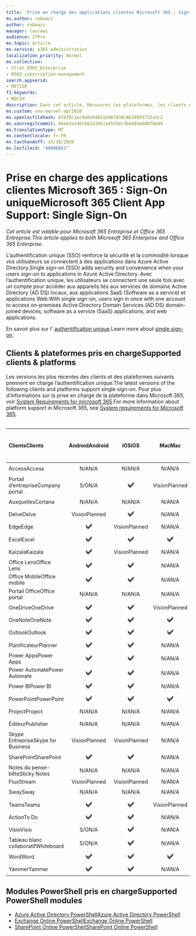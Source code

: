 ```yaml
---
title: 'Prise en charge des applications clientes Microsoft 365 : Sign-On unique'
ms.author: robmazz
author: robmazz
manager: laurawi
audience: ITPro
ms.topic: article
ms.service: o365-administration
localization_priority: Normal
ms.collection:
- Strat_O365_Enterprise
- M365-subscription-management
search.appverid:
- MET150
f1.keywords:
- NOCSH
description: Dans cet article, Découvrez les plateformes, les clients et les modules PowerShell qui prennent en charge l’authentification unique pour Microsoft 365.
ms.custom: seo-marvel-apr2020
ms.openlocfilehash: b70f0c1ec4a6e94651b987830c8b29993732a3c2
ms.sourcegitcommit: 04a43a146cb62a10b1a4555ec3bed49eb08fbb99
ms.translationtype: MT
ms.contentlocale: fr-FR
ms.lasthandoff: 10/30/2020
ms.locfileid: "48806661"
---
```

# <a name="microsoft-365-client-app-support-single-sign-on"></a><span data-ttu-id="0a3b4-103">Prise en charge des applications clientes Microsoft 365 : Sign-On unique</span><span class="sxs-lookup"><span data-stu-id="0a3b4-103">Microsoft 365 Client App Support: Single Sign-On</span></span>

<span data-ttu-id="0a3b4-104">*Cet article est valable pour Microsoft 365 Entreprise et Office 365 Entreprise.*</span><span class="sxs-lookup"><span data-stu-id="0a3b4-104">*This article applies to both Microsoft 365 Enterprise and Office 365 Enterprise.*</span></span>

<span data-ttu-id="0a3b4-105">L’authentification unique (SSO) renforce la sécurité et la commodité lorsque vos utilisateurs se connectent à des applications dans Azure Active Directory.</span><span class="sxs-lookup"><span data-stu-id="0a3b4-105">Single sign-on (SSO) adds security and convenience when your users sign-on to applications in Azure Active Directory.</span></span> <span data-ttu-id="0a3b4-106">Avec l’authentification unique, les utilisateurs se connectent une seule fois avec un compte pour accéder aux appareils liés aux services de domaine Active Directory (AD DS) locaux, aux applications SaaS (Software as a service) et applications Web.</span><span class="sxs-lookup"><span data-stu-id="0a3b4-106">With single sign-on, users sign in once with one account to access on-premises Active Directory Domain Services (AD DS) domain-joined devices, software as a service (SaaS) applications, and web applications.</span></span>

<span data-ttu-id="0a3b4-107">En savoir plus sur l' [authentification unique](https://docs.microsoft.com/azure/active-directory/manage-apps/what-is-single-sign-on).</span><span class="sxs-lookup"><span data-stu-id="0a3b4-107">Learn more about [single sign-on](https://docs.microsoft.com/azure/active-directory/manage-apps/what-is-single-sign-on).</span></span>

## <a name="supported-clients--platforms"></a><span data-ttu-id="0a3b4-108">Clients & plateformes pris en charge</span><span class="sxs-lookup"><span data-stu-id="0a3b4-108">Supported clients & platforms</span></span>

<span data-ttu-id="0a3b4-109">Les versions les plus récentes des clients et des plateformes suivants prennent en charge l’authentification unique.</span><span class="sxs-lookup"><span data-stu-id="0a3b4-109">The latest versions of the following clients and platforms support single sign-on.</span></span> <span data-ttu-id="0a3b4-110">Pour plus d’informations sur la prise en charge de la plateforme dans Microsoft 365, voir [System Requirements for microsoft 365](https://products.office.com/office-system-requirements).</span><span class="sxs-lookup"><span data-stu-id="0a3b4-110">For more information about platform support in Microsoft 365, see [System requirements for Microsoft 365](https://products.office.com/office-system-requirements).</span></span>
<br>
<br>

| <span data-ttu-id="0a3b4-111">Clients</span><span class="sxs-lookup"><span data-stu-id="0a3b4-111">Clients</span></span> | <span data-ttu-id="0a3b4-112">Android</span><span class="sxs-lookup"><span data-stu-id="0a3b4-112">Android</span></span> | <span data-ttu-id="0a3b4-113">iOS</span><span class="sxs-lookup"><span data-stu-id="0a3b4-113">iOS</span></span> | <span data-ttu-id="0a3b4-114">Mac</span><span class="sxs-lookup"><span data-stu-id="0a3b4-114">Mac</span></span>| <span data-ttu-id="0a3b4-115">Windows 10</span><span class="sxs-lookup"><span data-stu-id="0a3b4-115">Windows 10</span></span> <br> <span data-ttu-id="0a3b4-116">Applications modernes</span><span class="sxs-lookup"><span data-stu-id="0a3b4-116">Modern Apps</span></span>| <span data-ttu-id="0a3b4-117">Windows 10</span><span class="sxs-lookup"><span data-stu-id="0a3b4-117">Windows 10</span></span> <br> <span data-ttu-id="0a3b4-118">Desktop</span><span class="sxs-lookup"><span data-stu-id="0a3b4-118">Desktop</span></span> |
|:---|:---:|:---:|:---:|:---:|:---:|
| <span data-ttu-id="0a3b4-119">Access</span><span class="sxs-lookup"><span data-stu-id="0a3b4-119">Access</span></span> | <span data-ttu-id="0a3b4-120">N/A</span><span class="sxs-lookup"><span data-stu-id="0a3b4-120">N/A</span></span> | <span data-ttu-id="0a3b4-121">N/A</span><span class="sxs-lookup"><span data-stu-id="0a3b4-121">N/A</span></span> | <span data-ttu-id="0a3b4-122">N/A</span><span class="sxs-lookup"><span data-stu-id="0a3b4-122">N/A</span></span> | <span data-ttu-id="0a3b4-123">N/A</span><span class="sxs-lookup"><span data-stu-id="0a3b4-123">N/A</span></span> | ![Pris en charge](../media/check-mark.png) |
| <span data-ttu-id="0a3b4-125">Portail d’entreprise</span><span class="sxs-lookup"><span data-stu-id="0a3b4-125">Company portal</span></span> | <span data-ttu-id="0a3b4-126">S/O</span><span class="sxs-lookup"><span data-stu-id="0a3b4-126">N/A</span></span> | ![Pris en charge](../media/check-mark.png) | <span data-ttu-id="0a3b4-128">Vision</span><span class="sxs-lookup"><span data-stu-id="0a3b4-128">Planned</span></span> | ![Pris en charge](../media/check-mark.png) | <span data-ttu-id="0a3b4-130">N/A</span><span class="sxs-lookup"><span data-stu-id="0a3b4-130">N/A</span></span> |
| <span data-ttu-id="0a3b4-131">Auxquelles</span><span class="sxs-lookup"><span data-stu-id="0a3b4-131">Cortana</span></span> | <span data-ttu-id="0a3b4-132">N/A</span><span class="sxs-lookup"><span data-stu-id="0a3b4-132">N/A</span></span> | <span data-ttu-id="0a3b4-133">N/A</span><span class="sxs-lookup"><span data-stu-id="0a3b4-133">N/A</span></span> | <span data-ttu-id="0a3b4-134">N/A</span><span class="sxs-lookup"><span data-stu-id="0a3b4-134">N/A</span></span> | ![Pris en charge](../media/check-mark.png) | <span data-ttu-id="0a3b4-136">N/A</span><span class="sxs-lookup"><span data-stu-id="0a3b4-136">N/A</span></span> |
| <span data-ttu-id="0a3b4-137">Delve</span><span class="sxs-lookup"><span data-stu-id="0a3b4-137">Delve</span></span> | <span data-ttu-id="0a3b4-138">Vision</span><span class="sxs-lookup"><span data-stu-id="0a3b4-138">Planned</span></span> | ![Pris en charge](../media/check-mark.png) | <span data-ttu-id="0a3b4-140">N/A</span><span class="sxs-lookup"><span data-stu-id="0a3b4-140">N/A</span></span> | <span data-ttu-id="0a3b4-141">N/A</span><span class="sxs-lookup"><span data-stu-id="0a3b4-141">N/A</span></span> | <span data-ttu-id="0a3b4-142">N/A</span><span class="sxs-lookup"><span data-stu-id="0a3b4-142">N/A</span></span> |
| <span data-ttu-id="0a3b4-143">Edge</span><span class="sxs-lookup"><span data-stu-id="0a3b4-143">Edge</span></span> | ![Pris en charge](../media/check-mark.png) | <span data-ttu-id="0a3b4-145">Vision</span><span class="sxs-lookup"><span data-stu-id="0a3b4-145">Planned</span></span> | <span data-ttu-id="0a3b4-146">N/A</span><span class="sxs-lookup"><span data-stu-id="0a3b4-146">N/A</span></span> | <span data-ttu-id="0a3b4-147">N/A</span><span class="sxs-lookup"><span data-stu-id="0a3b4-147">N/A</span></span> | ![Pris en charge](../media/check-mark.png) |
| <span data-ttu-id="0a3b4-149">Excel</span><span class="sxs-lookup"><span data-stu-id="0a3b4-149">Excel</span></span> | ![Pris en charge](../media/check-mark.png) | ![Pris en charge](../media/check-mark.png) | ![Pris en charge](../media/check-mark.png) | ![Pris en charge](../media/check-mark.png) | ![Pris en charge](../media/check-mark.png) |
| <span data-ttu-id="0a3b4-155">Kaizala</span><span class="sxs-lookup"><span data-stu-id="0a3b4-155">Kaizala</span></span> | ![Pris en charge](../media/check-mark.png) | <span data-ttu-id="0a3b4-157">Vision</span><span class="sxs-lookup"><span data-stu-id="0a3b4-157">Planned</span></span> | <span data-ttu-id="0a3b4-158">N/A</span><span class="sxs-lookup"><span data-stu-id="0a3b4-158">N/A</span></span> | <span data-ttu-id="0a3b4-159">N/A</span><span class="sxs-lookup"><span data-stu-id="0a3b4-159">N/A</span></span> | <span data-ttu-id="0a3b4-160">N/A</span><span class="sxs-lookup"><span data-stu-id="0a3b4-160">N/A</span></span> |
| <span data-ttu-id="0a3b4-161">Office Lens</span><span class="sxs-lookup"><span data-stu-id="0a3b4-161">Office Lens</span></span>| ![Pris en charge](../media/check-mark.png) | ![Pris en charge](../media/check-mark.png) | <span data-ttu-id="0a3b4-164">N/A</span><span class="sxs-lookup"><span data-stu-id="0a3b4-164">N/A</span></span> | <span data-ttu-id="0a3b4-165">N/A</span><span class="sxs-lookup"><span data-stu-id="0a3b4-165">N/A</span></span> | <span data-ttu-id="0a3b4-166">N/A</span><span class="sxs-lookup"><span data-stu-id="0a3b4-166">N/A</span></span> |
| <span data-ttu-id="0a3b4-167">Office Mobile</span><span class="sxs-lookup"><span data-stu-id="0a3b4-167">Office mobile</span></span> | ![Pris en charge](../media/check-mark.png) | ![Pris en charge](../media/check-mark.png) | <span data-ttu-id="0a3b4-170">N/A</span><span class="sxs-lookup"><span data-stu-id="0a3b4-170">N/A</span></span> | <span data-ttu-id="0a3b4-171">N/A</span><span class="sxs-lookup"><span data-stu-id="0a3b4-171">N/A</span></span> | <span data-ttu-id="0a3b4-172">N/A</span><span class="sxs-lookup"><span data-stu-id="0a3b4-172">N/A</span></span> |
| <span data-ttu-id="0a3b4-173">Portail Office</span><span class="sxs-lookup"><span data-stu-id="0a3b4-173">Office portal</span></span> | <span data-ttu-id="0a3b4-174">N/A</span><span class="sxs-lookup"><span data-stu-id="0a3b4-174">N/A</span></span> | <span data-ttu-id="0a3b4-175">N/A</span><span class="sxs-lookup"><span data-stu-id="0a3b4-175">N/A</span></span> | <span data-ttu-id="0a3b4-176">N/A</span><span class="sxs-lookup"><span data-stu-id="0a3b4-176">N/A</span></span> | ![Pris en charge](../media/check-mark.png) | <span data-ttu-id="0a3b4-178">N/A</span><span class="sxs-lookup"><span data-stu-id="0a3b4-178">N/A</span></span> |
| <span data-ttu-id="0a3b4-179">OneDrive</span><span class="sxs-lookup"><span data-stu-id="0a3b4-179">OneDrive</span></span> | ![Pris en charge](../media/check-mark.png) | ![Pris en charge](../media/check-mark.png) | <span data-ttu-id="0a3b4-182">Vision</span><span class="sxs-lookup"><span data-stu-id="0a3b4-182">Planned</span></span> | ![Pris en charge](../media/check-mark.png) | <span data-ttu-id="0a3b4-184">Vision</span><span class="sxs-lookup"><span data-stu-id="0a3b4-184">Planned</span></span> |
| <span data-ttu-id="0a3b4-185">OneNote</span><span class="sxs-lookup"><span data-stu-id="0a3b4-185">OneNote</span></span> | ![Pris en charge](../media/check-mark.png) | ![Pris en charge](../media/check-mark.png) | ![Pris en charge](../media/check-mark.png) | ![Pris en charge](../media/check-mark.png) | <span data-ttu-id="0a3b4-190">Vision</span><span class="sxs-lookup"><span data-stu-id="0a3b4-190">Planned</span></span> |
| <span data-ttu-id="0a3b4-191">Outlook</span><span class="sxs-lookup"><span data-stu-id="0a3b4-191">Outlook</span></span> | ![Pris en charge](../media/check-mark.png) | ![Pris en charge](../media/check-mark.png) | ![Pris en charge](../media/check-mark.png) | <span data-ttu-id="0a3b4-195">Vision</span><span class="sxs-lookup"><span data-stu-id="0a3b4-195">Planned</span></span> | ![Pris en charge](../media/check-mark.png) |
| <span data-ttu-id="0a3b4-197">Planificateur</span><span class="sxs-lookup"><span data-stu-id="0a3b4-197">Planner</span></span> | ![Pris en charge](../media/check-mark.png) | ![Pris en charge](../media/check-mark.png) | <span data-ttu-id="0a3b4-200">N/A</span><span class="sxs-lookup"><span data-stu-id="0a3b4-200">N/A</span></span> | <span data-ttu-id="0a3b4-201">N/A</span><span class="sxs-lookup"><span data-stu-id="0a3b4-201">N/A</span></span> | <span data-ttu-id="0a3b4-202">N/A</span><span class="sxs-lookup"><span data-stu-id="0a3b4-202">N/A</span></span> |
| <span data-ttu-id="0a3b4-203">Power Apps</span><span class="sxs-lookup"><span data-stu-id="0a3b4-203">Power Apps</span></span> | ![Pris en charge](../media/check-mark.png) | ![Pris en charge](../media/check-mark.png) | <span data-ttu-id="0a3b4-206">N/A</span><span class="sxs-lookup"><span data-stu-id="0a3b4-206">N/A</span></span> | <span data-ttu-id="0a3b4-207">Vision</span><span class="sxs-lookup"><span data-stu-id="0a3b4-207">Planned</span></span> | <span data-ttu-id="0a3b4-208">S/O</span><span class="sxs-lookup"><span data-stu-id="0a3b4-208">N/A</span></span> |
| <span data-ttu-id="0a3b4-209">Power Automate</span><span class="sxs-lookup"><span data-stu-id="0a3b4-209">Power Automate</span></span> | ![Pris en charge](../media/check-mark.png) | ![Pris en charge](../media/check-mark.png) | <span data-ttu-id="0a3b4-212">N/A</span><span class="sxs-lookup"><span data-stu-id="0a3b4-212">N/A</span></span> | <span data-ttu-id="0a3b4-213">N/A</span><span class="sxs-lookup"><span data-stu-id="0a3b4-213">N/A</span></span> | <span data-ttu-id="0a3b4-214">N/A</span><span class="sxs-lookup"><span data-stu-id="0a3b4-214">N/A</span></span> |
| <span data-ttu-id="0a3b4-215">Power BI</span><span class="sxs-lookup"><span data-stu-id="0a3b4-215">Power BI</span></span> | ![Pris en charge](../media/check-mark.png) | ![Pris en charge](../media/check-mark.png) | <span data-ttu-id="0a3b4-218">N/A</span><span class="sxs-lookup"><span data-stu-id="0a3b4-218">N/A</span></span> | ![Pris en charge](../media/check-mark.png) | <span data-ttu-id="0a3b4-220">Vision</span><span class="sxs-lookup"><span data-stu-id="0a3b4-220">Planned</span></span> |
| <span data-ttu-id="0a3b4-221">PowerPoint</span><span class="sxs-lookup"><span data-stu-id="0a3b4-221">PowerPoint</span></span> | ![Pris en charge](../media/check-mark.png) | ![Pris en charge](../media/check-mark.png) | ![Pris en charge](../media/check-mark.png) | ![Pris en charge](../media/check-mark.png) | ![Pris en charge](../media/check-mark.png) |
| <span data-ttu-id="0a3b4-227">Project</span><span class="sxs-lookup"><span data-stu-id="0a3b4-227">Project</span></span> | <span data-ttu-id="0a3b4-228">N/A</span><span class="sxs-lookup"><span data-stu-id="0a3b4-228">N/A</span></span> | <span data-ttu-id="0a3b4-229">N/A</span><span class="sxs-lookup"><span data-stu-id="0a3b4-229">N/A</span></span> | <span data-ttu-id="0a3b4-230">N/A</span><span class="sxs-lookup"><span data-stu-id="0a3b4-230">N/A</span></span> | <span data-ttu-id="0a3b4-231">N/A</span><span class="sxs-lookup"><span data-stu-id="0a3b4-231">N/A</span></span> | ![Pris en charge](../media/check-mark.png) |
| <span data-ttu-id="0a3b4-233">Éditeur</span><span class="sxs-lookup"><span data-stu-id="0a3b4-233">Publisher</span></span> | <span data-ttu-id="0a3b4-234">N/A</span><span class="sxs-lookup"><span data-stu-id="0a3b4-234">N/A</span></span> | <span data-ttu-id="0a3b4-235">N/A</span><span class="sxs-lookup"><span data-stu-id="0a3b4-235">N/A</span></span> | <span data-ttu-id="0a3b4-236">N/A</span><span class="sxs-lookup"><span data-stu-id="0a3b4-236">N/A</span></span> | <span data-ttu-id="0a3b4-237">N/A</span><span class="sxs-lookup"><span data-stu-id="0a3b4-237">N/A</span></span> | ![Pris en charge](../media/check-mark.png) |
| <span data-ttu-id="0a3b4-239">Skype Entreprise</span><span class="sxs-lookup"><span data-stu-id="0a3b4-239">Skype for Business</span></span> | <span data-ttu-id="0a3b4-240">Vision</span><span class="sxs-lookup"><span data-stu-id="0a3b4-240">Planned</span></span> | <span data-ttu-id="0a3b4-241">Vision</span><span class="sxs-lookup"><span data-stu-id="0a3b4-241">Planned</span></span> | <span data-ttu-id="0a3b4-242">N/A</span><span class="sxs-lookup"><span data-stu-id="0a3b4-242">N/A</span></span> | <span data-ttu-id="0a3b4-243">N/A</span><span class="sxs-lookup"><span data-stu-id="0a3b4-243">N/A</span></span> | <span data-ttu-id="0a3b4-244">N/A</span><span class="sxs-lookup"><span data-stu-id="0a3b4-244">N/A</span></span> |
| <span data-ttu-id="0a3b4-245">SharePoint</span><span class="sxs-lookup"><span data-stu-id="0a3b4-245">SharePoint</span></span> | ![Pris en charge](../media/check-mark.png) | ![Pris en charge](../media/check-mark.png) | <span data-ttu-id="0a3b4-248">N/A</span><span class="sxs-lookup"><span data-stu-id="0a3b4-248">N/A</span></span> | <span data-ttu-id="0a3b4-249">N/A</span><span class="sxs-lookup"><span data-stu-id="0a3b4-249">N/A</span></span> | <span data-ttu-id="0a3b4-250">N/A</span><span class="sxs-lookup"><span data-stu-id="0a3b4-250">N/A</span></span> |
| <span data-ttu-id="0a3b4-251">Notes du pense-bête</span><span class="sxs-lookup"><span data-stu-id="0a3b4-251">Sticky Notes</span></span> | <span data-ttu-id="0a3b4-252">N/A</span><span class="sxs-lookup"><span data-stu-id="0a3b4-252">N/A</span></span> | <span data-ttu-id="0a3b4-253">N/A</span><span class="sxs-lookup"><span data-stu-id="0a3b4-253">N/A</span></span> | <span data-ttu-id="0a3b4-254">N/A</span><span class="sxs-lookup"><span data-stu-id="0a3b4-254">N/A</span></span> | <span data-ttu-id="0a3b4-255">N/A</span><span class="sxs-lookup"><span data-stu-id="0a3b4-255">N/A</span></span> | ![Pris en charge](../media/check-mark.png) |
| <span data-ttu-id="0a3b4-257">Flux</span><span class="sxs-lookup"><span data-stu-id="0a3b4-257">Stream</span></span> | <span data-ttu-id="0a3b4-258">Vision</span><span class="sxs-lookup"><span data-stu-id="0a3b4-258">Planned</span></span> | <span data-ttu-id="0a3b4-259">Vision</span><span class="sxs-lookup"><span data-stu-id="0a3b4-259">Planned</span></span> | <span data-ttu-id="0a3b4-260">N/A</span><span class="sxs-lookup"><span data-stu-id="0a3b4-260">N/A</span></span> | <span data-ttu-id="0a3b4-261">N/A</span><span class="sxs-lookup"><span data-stu-id="0a3b4-261">N/A</span></span> | <span data-ttu-id="0a3b4-262">N/A</span><span class="sxs-lookup"><span data-stu-id="0a3b4-262">N/A</span></span> |
| <span data-ttu-id="0a3b4-263">Sway</span><span class="sxs-lookup"><span data-stu-id="0a3b4-263">Sway</span></span> | <span data-ttu-id="0a3b4-264">N/A</span><span class="sxs-lookup"><span data-stu-id="0a3b4-264">N/A</span></span> | <span data-ttu-id="0a3b4-265">N/A</span><span class="sxs-lookup"><span data-stu-id="0a3b4-265">N/A</span></span> | <span data-ttu-id="0a3b4-266">N/A</span><span class="sxs-lookup"><span data-stu-id="0a3b4-266">N/A</span></span> | <span data-ttu-id="0a3b4-267">N/A</span><span class="sxs-lookup"><span data-stu-id="0a3b4-267">N/A</span></span> | ![Pris en charge](../media/check-mark.png) |
| <span data-ttu-id="0a3b4-269">Teams</span><span class="sxs-lookup"><span data-stu-id="0a3b4-269">Teams</span></span> | ![Pris en charge](../media/check-mark.png) | ![Pris en charge](../media/check-mark.png) | <span data-ttu-id="0a3b4-272">Vision</span><span class="sxs-lookup"><span data-stu-id="0a3b4-272">Planned</span></span> | <span data-ttu-id="0a3b4-273">S/O</span><span class="sxs-lookup"><span data-stu-id="0a3b4-273">N/A</span></span> | <span data-ttu-id="0a3b4-274">Vision</span><span class="sxs-lookup"><span data-stu-id="0a3b4-274">Planned</span></span> |
| <span data-ttu-id="0a3b4-275">Action</span><span class="sxs-lookup"><span data-stu-id="0a3b4-275">To Do</span></span> | ![Pris en charge](../media/check-mark.png) | ![Pris en charge](../media/check-mark.png) | <span data-ttu-id="0a3b4-278">N/A</span><span class="sxs-lookup"><span data-stu-id="0a3b4-278">N/A</span></span> | ![Pris en charge](../media/check-mark.png) | <span data-ttu-id="0a3b4-280">N/A</span><span class="sxs-lookup"><span data-stu-id="0a3b4-280">N/A</span></span> |
| <span data-ttu-id="0a3b4-281">Visio</span><span class="sxs-lookup"><span data-stu-id="0a3b4-281">Visio</span></span> | <span data-ttu-id="0a3b4-282">S/O</span><span class="sxs-lookup"><span data-stu-id="0a3b4-282">N/A</span></span> | ![Pris en charge](../media/check-mark.png) | <span data-ttu-id="0a3b4-284">N/A</span><span class="sxs-lookup"><span data-stu-id="0a3b4-284">N/A</span></span> | <span data-ttu-id="0a3b4-285">N/A</span><span class="sxs-lookup"><span data-stu-id="0a3b4-285">N/A</span></span> | ![Pris en charge](../media/check-mark.png) |
| <span data-ttu-id="0a3b4-287">Tableau blanc collaboratif</span><span class="sxs-lookup"><span data-stu-id="0a3b4-287">Whiteboard</span></span> | <span data-ttu-id="0a3b4-288">S/O</span><span class="sxs-lookup"><span data-stu-id="0a3b4-288">N/A</span></span> | ![Pris en charge](../media/check-mark.png) | <span data-ttu-id="0a3b4-290">N/A</span><span class="sxs-lookup"><span data-stu-id="0a3b4-290">N/A</span></span> | ![Pris en charge](../media/check-mark.png) | <span data-ttu-id="0a3b4-292">N/A</span><span class="sxs-lookup"><span data-stu-id="0a3b4-292">N/A</span></span> |
| <span data-ttu-id="0a3b4-293">Word</span><span class="sxs-lookup"><span data-stu-id="0a3b4-293">Word</span></span> | ![Pris en charge](../media/check-mark.png) | ![Pris en charge](../media/check-mark.png) | ![Pris en charge](../media/check-mark.png) | ![Pris en charge](../media/check-mark.png) | ![Pris en charge](../media/check-mark.png) |
| <span data-ttu-id="0a3b4-299">Yammer</span><span class="sxs-lookup"><span data-stu-id="0a3b4-299">Yammer</span></span> | ![Pris en charge](../media/check-mark.png) | ![Pris en charge](../media/check-mark.png) | <span data-ttu-id="0a3b4-302">N/A</span><span class="sxs-lookup"><span data-stu-id="0a3b4-302">N/A</span></span> | <span data-ttu-id="0a3b4-303">N/A</span><span class="sxs-lookup"><span data-stu-id="0a3b4-303">N/A</span></span> | <span data-ttu-id="0a3b4-304">Vision</span><span class="sxs-lookup"><span data-stu-id="0a3b4-304">Planned</span></span> |

## <a name="supported-powershell-modules"></a><span data-ttu-id="0a3b4-305">Modules PowerShell pris en charge</span><span class="sxs-lookup"><span data-stu-id="0a3b4-305">Supported PowerShell modules</span></span>

- [<span data-ttu-id="0a3b4-306">Azure Active Directory PowerShell</span><span class="sxs-lookup"><span data-stu-id="0a3b4-306">Azure Active Directory PowerShell</span></span>](https://docs.microsoft.com/powershell/azure/active-directory/overview?view=azureadps-2.0)
- [<span data-ttu-id="0a3b4-307">Exchange Online PowerShell</span><span class="sxs-lookup"><span data-stu-id="0a3b4-307">Exchange Online PowerShell</span></span>](https://docs.microsoft.com/powershell/exchange/exchange-online-powershell)
- [<span data-ttu-id="0a3b4-308">SharePoint Online PowerShell</span><span class="sxs-lookup"><span data-stu-id="0a3b4-308">SharePoint Online PowerShell</span></span>](https://docs.microsoft.com/powershell/sharepoint/sharepoint-online/connect-sharepoint-online)
